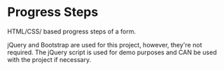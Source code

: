 # Progress Steps

HTML/CSS/ based progress steps of a form.

jQuery and Bootstrap are used for this project, however, they're not required. The jQuery script is used for demo purposes and
CAN be used with the project if necessary.
